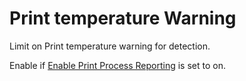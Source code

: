 # Print temperature Warning

Limit on Print temperature warning for detection.

Enable if [Enable Print Process Reporting](ppr_enable.md) is set to on.

